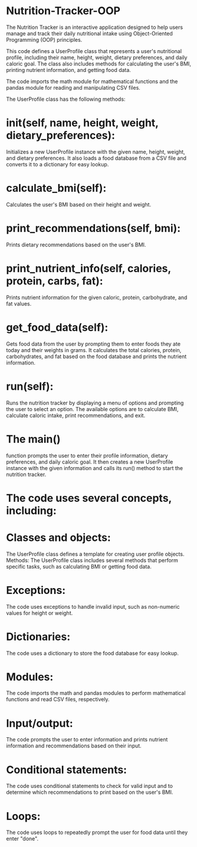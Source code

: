 # Nutrition-Tracker-OOP
The Nutrition Tracker is an interactive application designed to help users manage and track their daily nutritional intake using Object-Oriented Programming (OOP) principles. 

This code defines a UserProfile class that represents a user's nutritional profile, including their name, height, weight, dietary preferences, and daily caloric goal. The class also includes methods for calculating the user's BMI, printing nutrient information, and getting food data.

The code imports the math module for mathematical functions and the pandas module for reading and manipulating CSV files.

The UserProfile class has the following methods:

# __init__(self, name, height, weight, dietary_preferences):
Initializes a new UserProfile instance with the given name, height, weight, and dietary preferences. It also loads a food database from a CSV file and converts it to a dictionary for easy lookup.
# calculate_bmi(self):
Calculates the user's BMI based on their height and weight.
# print_recommendations(self, bmi):
Prints dietary recommendations based on the user's BMI.
# print_nutrient_info(self, calories, protein, carbs, fat): 
Prints nutrient information for the given caloric, protein, carbohydrate, and fat values.
# get_food_data(self): 
Gets food data from the user by prompting them to enter foods they ate today and their weights in grams. It calculates the total calories, protein, carbohydrates, and fat based on the food database and prints the nutrient information.
# run(self):
Runs the nutrition tracker by displaying a menu of options and prompting the user to select an option. The available options are to calculate BMI, calculate caloric intake, print recommendations, and exit.
# The main() 
function prompts the user to enter their profile information, dietary preferences, and daily caloric goal. It then creates a new UserProfile instance with the given information and calls its run() method to start the nutrition tracker.

# The code uses several concepts, including:
# Classes and objects: 
The UserProfile class defines a template for creating user profile objects.
Methods: The UserProfile class includes several methods that perform specific tasks, such as calculating BMI or getting food data.
# Exceptions: 
The code uses exceptions to handle invalid input, such as non-numeric values for height or weight.
# Dictionaries:
The code uses a dictionary to store the food database for easy lookup.
# Modules:
The code imports the math and pandas modules to perform mathematical functions and read CSV files, respectively.
# Input/output: 
The code prompts the user to enter information and prints nutrient information and recommendations based on their input.
# Conditional statements: 
The code uses conditional statements to check for valid input and to determine which recommendations to print based on the user's BMI.
# Loops: 
The code uses loops to repeatedly prompt the user for food data until they enter "done".
